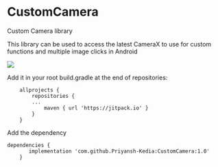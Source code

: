 # CustomCamera
Custom Camera library

This library can be used to access the latest CameraX to use for custom functions and multiple image clicks in Android

[![](https://jitpack.io/v/Priyansh-Kedia/CustomCamera.svg)](https://jitpack.io/#Priyansh-Kedia/CustomCamera)

Add it in your root build.gradle at the end of repositories:

		allprojects {
			repositories {
			...
				maven { url 'https://jitpack.io' }
			}
		}


Add the dependency

	dependencies {
		   implementation 'com.github.Priyansh-Kedia:CustomCamera:1.0'
		}
